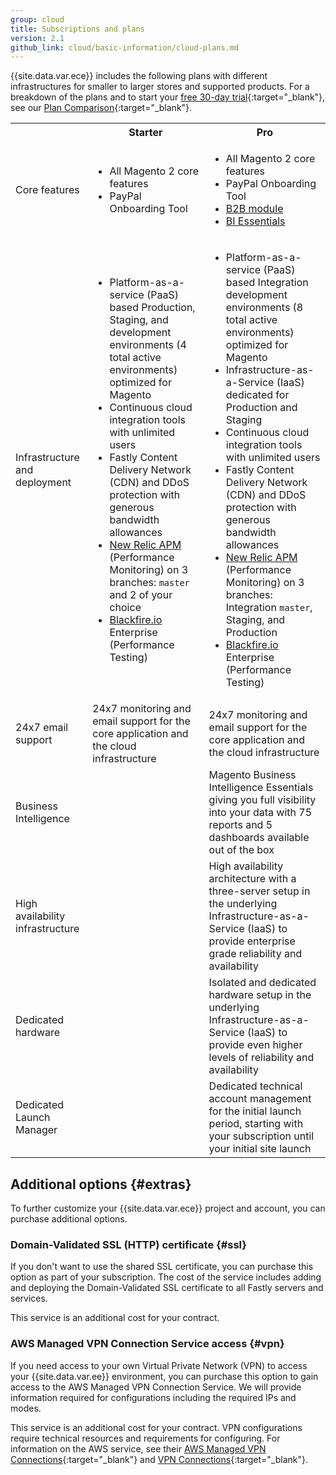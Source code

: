```yaml
---
group: cloud
title: Subscriptions and plans
version: 2.1
github_link: cloud/basic-information/cloud-plans.md
---
```


{{site.data.var.ece}} includes the following plans with different infrastructures for smaller to larger stores and supported products. For a breakdown of the plans and to start your [free 30-day trial](https://magento.com/trial){:target="\_blank"}, see our [Plan Comparison](https://magento.com/trial/plans-comparison){:target="\_blank"}.

<table>
  <tbody>
    <tr>
      <td class="blank"></td>
      <th>Starter</th>
      <th>Pro</th>
    </tr>
    <tr>
      <td>Core features</td>
      <td>
        <ul>
          <li>All Magento 2 core features</li>
          <li>PayPal Onboarding Tool</li>
        </ul>
      </td>
      <td>
        <ul>
          <li>All Magento 2 core features</li>
          <li>PayPal Onboarding Tool</li>
          <li>
            <a href="https://magento.com/business-needs/b2b-commerce">B2B module</a>
          </li>
          <li>
            <a href="https://magento.com/products/business-intelligence/essentials">BI Essentials</a>
          </li>
        </ul>
      </td>
    </tr>
    <tr>
      <td>Infrastructure and deployment</td>
      <td>
        <ul>
          <li>Platform-as-a-service (PaaS) based Production, Staging, and development environments (4 total active environments) optimized for Magento</li>
          <li>Continuous cloud integration tools with unlimited users</li>
          <li>Fastly Content Delivery Network (CDN) and DDoS protection with generous bandwidth allowances</li>
          <li>
            <a href="{{page.baseurl}}/cloud/project/new-relic.html">New Relic APM</a> (Performance Monitoring) on 3 branches: <code>master</code> and 2 of your choice
          </li>
          <li>
            <a href="{{page.baseurl}}/cloud/project/project-integrate-blackfire.html">Blackfire.io</a> Enterprise (Performance Testing)
          </li>
        </ul>
      </td>
      <td>
        <ul>
          <li>Platform-as-a-service (PaaS) based Integration development environments (8 total active environments) optimized for Magento</li>
          <li>Infrastructure-as-a-Service (IaaS) dedicated for Production and Staging</li>
          <li>Continuous cloud integration tools with unlimited users</li>
          <li>Fastly Content Delivery Network (CDN) and DDoS protection with generous bandwidth allowances</li>
          <li>
            <a href="{{page.baseurl}}/cloud/project/new-relic.html">New Relic APM</a> (Performance Monitoring) on 3 branches: Integration <code>master</code>, Staging, and Production
          </li>
          <li>
            <a href="{{page.baseurl}}/cloud/project/project-integrate-blackfire.html">Blackfire.io</a> Enterprise (Performance Testing)
          </li>
        </ul>
      </td>
    </tr>
    <tr>
      <td>24x7 email support</td>
      <td>24x7 monitoring and email support for the core application and the cloud infrastructure</td>
      <td>24x7 monitoring and email support for the core application and the cloud infrastructure</td>
    </tr>
    <tr>
      <td>Business Intelligence</td>
      <td class="blank"></td>
      <td>Magento Business Intelligence Essentials giving you full visibility into your data with 75 reports and 5 dashboards available out of the box</td>
    </tr>
    <tr>
      <td>High availability infrastructure</td>
      <td class="blank"></td>
      <td>High availability architecture with a three-server setup in the underlying Infrastructure-as-a-Service (IaaS) to provide enterprise grade reliability and availability</td>
    </tr>
    <tr>
      <td>Dedicated hardware</td>
      <td class="blank"></td>
      <td>Isolated and dedicated hardware setup in the underlying Infrastructure-as-a-Service (IaaS) to provide even higher levels of reliability and availability</td>
    </tr>
    <tr>
      <td>Dedicated Launch Manager</td>
      <td class="blank"></td>
      <td>Dedicated technical account management for the initial launch period, starting with your subscription until your initial site launch</td>
    </tr>
  </tbody>
</table>

## Additional options {#extras}
To further customize your {{site.data.var.ece}} project and account, you can purchase additional options.

### Domain-Validated SSL (HTTP) certificate {#ssl}
If you don't want to use the shared SSL certificate, you can purchase this option as part of your subscription. The cost of the service includes adding and deploying the Domain-Validated SSL certificate to all Fastly servers and services.

This service is an additional cost for your contract.

### AWS Managed VPN Connection Service access {#vpn}
If you need access to your own Virtual Private Network (VPN) to access your {{site.data.var.ee}} environment, you can purchase this option to gain access to the AWS Managed VPN Connection Service. We will provide information required for configurations including the required IPs and modes.

This service is an additional cost for your contract. VPN configurations require technical resources and requirements for configuring. For information on the AWS service, see their [AWS Managed VPN Connections](http://docs.aws.amazon.com/AmazonVPC/latest/UserGuide/VPC_VPN.html){:target="\_blank"} and  [VPN Connections](http://docs.aws.amazon.com/AmazonVPC/latest/UserGuide/vpn-connections.html){:target="\_blank"}.
